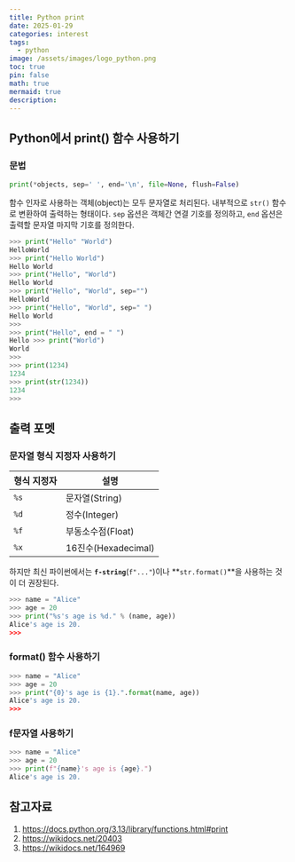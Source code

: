 ```yaml
---
title: Python print 
date: 2025-01-29
categories: interest
tags: 
  - python
image: /assets/images/logo_python.png
toc: true
pin: false
math: true
mermaid: true
description: 
---
```


## Python에서 print() 함수 사용하기

### 문법

```python
print(*objects, sep=' ', end='\n', file=None, flush=False)
```

함수 인자로 사용하는 객체(object)는 모두 문자열로 처리된다. 내부적으로 `str()` 함수로 변환하여 출력하는 형태이다. `sep` 옵션은 객체간 연결 기호를 정의하고, `end` 옵션은 출력할 문자열 마지막 기호를 정의한다.

```python
>>> print("Hello" "World")
HelloWorld
>>> print("Hello World")
Hello World
>>> print("Hello", "World")
Hello World
>>> print("Hello", "World", sep="")
HelloWorld
>>> print("Hello", "World", sep=" ")
Hello World
>>> 
>>> print("Hello", end = " ")
Hello >>> print("World")
World
>>> 
>>> print(1234)
1234
>>> print(str(1234))
1234
>>> 
```

## 출력 포멧

### 문자열 형식 지정자 사용하기

| 형식 지정자 | 설명 |
|------------|----------------|
| `%s` | 문자열(String) |
| `%d` | 정수(Integer) |
| `%f` | 부동소수점(Float) |
| `%x` | 16진수(Hexadecimal) |

하지만 최신 파이썬에서는 **`f-string`**(`f"..."`)이나 **`str.format()`**을 사용하는 것이 더 권장된다.

```python
>>> name = "Alice"
>>> age = 20
>>> print("%s's age is %d." % (name, age))
Alice's age is 20.
>>> 
```

### format() 함수 사용하기

```python
>>> name = "Alice"
>>> age = 20
>>> print("{0}'s age is {1}.".format(name, age))
Alice's age is 20.
>>> 
```

### f문자열 사용하기

```python
>>> name = "Alice"
>>> age = 20
>>> print(f"{name}'s age is {age}.")
Alice's age is 20.
```

## 참고자료

1. https://docs.python.org/3.13/library/functions.html#print 
1. https://wikidocs.net/20403
1. https://wikidocs.net/164969



